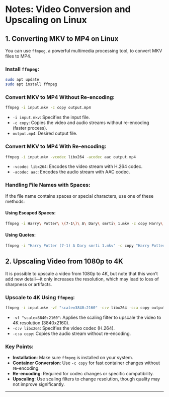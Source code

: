 # Notes: Video Conversion and Upscaling on Linux

## 1. Converting MKV to MP4 on Linux

You can use `ffmpeg`, a powerful multimedia processing tool, to convert MKV files to MP4.

### Install `ffmpeg`:
```bash
sudo apt update
sudo apt install ffmpeg
```

### Convert MKV to MP4 Without Re-encoding:
```bash
ffmpeg -i input.mkv -c copy output.mp4
```
- `-i input.mkv`: Specifies the input file.
- `-c copy`: Copies the video and audio streams without re-encoding (faster process).
- `output.mp4`: Desired output file.

### Convert MKV to MP4 With Re-encoding:
```bash
ffmpeg -i input.mkv -vcodec libx264 -acodec aac output.mp4
```
- `-vcodec libx264`: Encodes the video stream with H.264 codec.
- `-acodec aac`: Encodes the audio stream with AAC codec.

### Handling File Names with Spaces:
If the file name contains spaces or special characters, use one of these methods:

#### Using Escaped Spaces:
```bash
ffmpeg -i Harry\ Potter\ \(7-1\)\ A\ Dary\ smrti\ 1.mkv -c copy Harry\ Potter\ \(7-1\)\ A\ Dary\ smrti\ 1.mp4
```

#### Using Quotes:
```bash
ffmpeg -i "Harry Potter (7-1) A Dary smrti 1.mkv" -c copy "Harry Potter (7-1) A Dary smrti 1.mp4"
```

## 2. Upscaling Video from 1080p to 4K
It is possible to upscale a video from 1080p to 4K, but note that this won’t add new detail—it only increases the resolution, which may lead to loss of sharpness or artifacts.

### Upscale to 4K Using `ffmpeg`:
```bash
ffmpeg -i input.mkv -vf "scale=3840:2160" -c:v libx264 -c:a copy output_4k.mp4
```
- `-vf "scale=3840:2160"`: Applies the scaling filter to upscale the video to 4K resolution (3840x2160).
- `-c:v libx264`: Specifies the video codec (H.264).
- `-c:a copy`: Copies the audio stream without re-encoding.

### Key Points:
- **Installation**: Make sure `ffmpeg` is installed on your system.
- **Container Conversion**: Use `-c copy` for fast container changes without re-encoding.
- **Re-encoding**: Required for codec changes or specific compatibility.
- **Upscaling**: Use scaling filters to change resolution, though quality may not improve significantly.

---